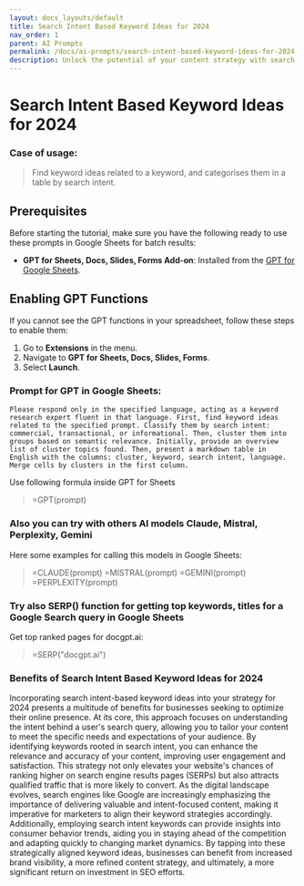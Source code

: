 ```yaml
---
layout: docs_layouts/default
title: Search Intent Based Keyword Ideas for 2024
nav_order: 1
parent: AI Prompts
permalink: /docs/ai-prompts/search-intent-based-keyword-ideas-for-2024
description: Unlock the potential of your content strategy with search intent-based keyword ideas for 2024. Tailored to meet evolving user needs, our guide helps you stay ahead in the digital landscape, boosting relevance, engagement, and search rankings. Elevate your SEO game today!
---
```


# Search Intent Based Keyword Ideas for 2024

### Case of usage:
> Find keyword ideas related to a keyword, and categorises them in a table by search intent.

## Prerequisites

Before starting the tutorial, make sure you have the following ready to use these prompts in Google Sheets for batch results:

- **GPT for Sheets, Docs, Slides, Forms Add-on**: Installed from the [GPT for Google Sheets](https://workspace.google.com/u/0/marketplace/app/gpt_for_sheets_docs_forms_slides/466607203252).

## Enabling GPT Functions

If you cannot see the GPT functions in your spreadsheet, follow these steps to enable them:

1. Go to **Extensions** in the menu.
2. Navigate to **GPT for Sheets, Docs, Slides, Forms**.
3. Select **Launch**.


### Prompt for GPT in Google Sheets:
```shell
Please respond only in the specified language, acting as a keyword research expert fluent in that language. First, find keyword ideas related to the specified prompt. Classify them by search intent: commercial, transactional, or informational. Then, cluster them into groups based on semantic relevance. Initially, provide an overview list of cluster topics found. Then, present a markdown table in English with the columns: cluster, keyword, search intent, language. Merge cells by clusters in the first column.
```

Use following formula inside GPT for Sheets
> =GPT(prompt)

### Also you can try with others AI models Claude, Mistral, Perplexity, Gemini
Here some examples for calling this models in Google Sheets:

> =CLAUDE(prompt)
> =MISTRAL(prompt)
> =GEMINI(prompt)
> =PERPLEXITY(prompt)


### Try also SERP() function for getting top keywords, titles for a Google Search query in Google Sheets

Get top ranked pages for docgpt.ai:

> =SERP("docgpt.ai")




### Benefits of Search Intent Based Keyword Ideas for 2024

Incorporating search intent-based keyword ideas into your strategy for 2024 presents a multitude of benefits for businesses seeking to optimize their online presence. At its core, this approach focuses on understanding the intent behind a user's search query, allowing you to tailor your content to meet the specific needs and expectations of your audience. By identifying keywords rooted in search intent, you can enhance the relevance and accuracy of your content, improving user engagement and satisfaction. This strategy not only elevates your website's chances of ranking higher on search engine results pages (SERPs) but also attracts qualified traffic that is more likely to convert. As the digital landscape evolves, search engines like Google are increasingly emphasizing the importance of delivering valuable and intent-focused content, making it imperative for marketers to align their keyword strategies accordingly. Additionally, employing search intent keywords can provide insights into consumer behavior trends, aiding you in staying ahead of the competition and adapting quickly to changing market dynamics. By tapping into these strategically aligned keyword ideas, businesses can benefit from increased brand visibility, a more refined content strategy, and ultimately, a more significant return on investment in SEO efforts.

